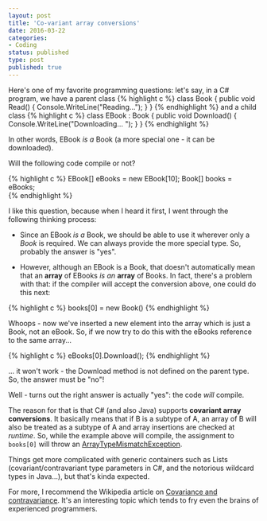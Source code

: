 ```yaml
---
layout: post
title: 'Co-variant array conversions'
date: 2016-03-22 
categories:
- Coding
status: published
type: post
published: true
---
```


Here's one of my favorite programming questions: let's say, in a C# program, we have a parent class
{% highlight c %} 
class Book
{
	public void Read() { Console.WriteLine("Reading..."); }
}
{% endhighlight %}
and a child class
{% highlight c %} 
class EBook : Book
{
    public void Download() {  Console.WriteLine("Downloading... "); }
}
{% endhighlight %}

<!-- more -->

In other words, EBook *is a* Book (a more special one - it can be downloaded).

Will the following code compile or not?

{% highlight c %} 
EBook[] eBooks = new EBook[10];
Book[] books = eBooks;  
{% endhighlight %}

I like this question, because when I heard it first, I went through the following thinking process:

* Since an EBook *is a* Book, we should be able to use it wherever only a *Book* is required. We can always provide the more special type. So, probably the answer is "yes".

* However, although an EBook is a Book, that doesn't automatically mean that an **array** of EBooks *is an* **array** of Books. In fact, there's a problem with that: if the compiler will accept the conversion above, one could do this next:

{% highlight c %} 
books[0] = new Book()
{% endhighlight %}

Whoops - now we've inserted a new element into the array which is just a Book, not an eBook. So, if we now try to do this with the eBooks reference to the same array...

{% highlight c %} 
eBooks[0].Download();
{% endhighlight %}

... it won't work - the Download method is not defined on the parent type. So, the answer must be "no"!

Well - turns out the right answer is actually "yes": the code *will* compile.

The reason for that is that C# (and also Java) supports **covariant array conversions**. It basically means that if B is a subtype of A, an array of B will also be treated as a subtype of A and array insertions are checked at *runtime*. So, while the example above will compile, the assignment to ```books[0]``` will throw an [ArrayTypeMismatchException](https://msdn.microsoft.com/en-us/library/system.arraytypemismatchexception(v=vs.110).aspx). 

Things get more complicated with generic containers such as Lists (covariant/contravariant type parameters in C#, and the notorious wildcard types in Java...), but that's kinda expected. 


For more, I recommend the Wikipedia article on [Covariance and contravariance](https://en.wikipedia.org/wiki/Covariance_and_contravariance_(computer_science)). It's an interesting topic which tends to fry even the brains of experienced programmers. 




















